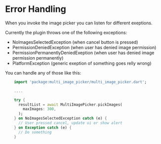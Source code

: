 # Error Handling

When you invoke the image picker you can listen for different exeptions.

Currently the plugin throws one of the following exceptions:

- NoImagesSelectedException (when cancel button is pressed)
- PermissionDeniedException (when user has denied image permission)
- PermissionPermanentlyDeniedExeption  (when user has denied image permission permanently)
- PlatformException (generic exeption of something goes relly wrong)

You can handle any of those like this:

```dart
    import 'package:multi_image_picker/multi_image_picker.dart';

    ....

    try {
      resultList = await MultiImagePicker.pickImages(
        maxImages: 300,
      );
    } on NoImagesSelectedException catch (e) {
      // User pressed cancel, update ui or show alert
    } on Exception catch (e) {
      // Do something
    }
```